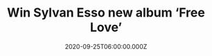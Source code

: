 ---
campaign-uuid: "c-b60e0775-616c-4567-939c-397456d59f39"
type: "Competition"
category: "Music"
date: "2020-09-25T06:00:00.000Z"
end-date: "2020-10-25T23:59:00.000Z"
disable-form: false
is_promoted: false
has_entry_page: true
title: "Win Sylvan Esso new album ‘Free Love’"
competition-description: "<p>’Free Love' is Sylvan Esso’s brand new album. A masterpiece\
  \ that asks major questions about self-image, self-righteousness, friendship, romance,\
  \ and environmental calamity with enough warmth, playfulness, and magnetism to make\
  \ you consider an alternate reality.</p>\n<p>We have one copy of Esso’s album to\
  \ give away to one lucky winner. Maybe it’s you? Click below for a chance to win.</p>\n"
hero-header: "Win Sylvan Esso new album ‘Free Love’"
terms-confirmation: "N/A"
banner-img: "https://assets.expresslyapp.com/asset-c21245b9-7019-43d8-94de-415dd1c24c5f.jpg"
logo-left-href: "aaa.nme.com"
logo-left-image: "https://assets.expresslyapp.com/asset-d1dc5f3d-9230-4ddf-9d7b-1444a7a9e309.jpg"
logo-left-title: "NMEAAA"
bg-image-hero: "https://assets.expresslyapp.com/asset-aa05643a-6a65-4557-aaf5-88e7996d3f73.jpg"
bg-image-first: "https://assets.expresslyapp.com/asset-f4844753-5e09-4744-a52f-0572003dcfa5.jpg"
section1-content: "<p>What started out in LA with Jon Hill and was finished back in\
  \ North Carolina at Sylvan Esso's home studio, 'Free Love' asks major questions\
  \ about self-image, self-righteousness, friendship, romance, and environmental calamity\
  \ with enough warmth, playfulness, and magnetism to make you consider an alternate\
  \ reality. These are Sylvan Esso's most nuanced and undeniable songs, bold enough\
  \ to say how they feel, big enough to make you join in that feeling.</p>\n"
entry-title: "Win Sylvan Esso new album ‘Free Love’"
entry-content: "<p>Enter the draw to win Sylvan Esso new album ‘Free Love’ by completing\
  \ the form below before 23:59 on the 25th of October 2020.</p>\n"
has-winner: false
prize-description: "Sylvan Esso new album ‘Free Love’"
special-conditions: "Multiple entries are allowed up to one every day.\r\n\r\nThis\
  \ competition is also available on: https://club.expressly.io/competitions/sylvan-esso-free-love-cd"
country-restrictions:
- "GB"
---